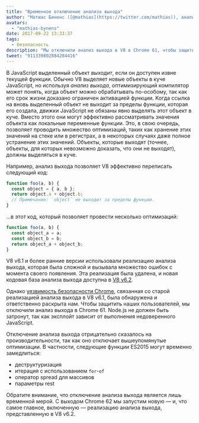 ```yaml
---
title: "Временное отключение анализа выхода"
author: "Матиас Биненс ([@mathias](https://twitter.com/mathias)), аналитик выхода из изолированной среды"
avatars:
  - "mathias-bynens"
date: 2017-09-22 13:33:37
tags:
  - безопасность
description: "Мы отключили анализ выхода в V8 в Chrome 61, чтобы защитить пользователей от уязвимости безопасности."
tweet: "911339802884284416"
---
```

В JavaScript выделенный объект _выходит_, если он доступен извне текущей функции. Обычно V8 выделяет новые объекты в куче JavaScript, но используя _анализ выхода_, оптимизирующий компилятор может понять, когда объект можно обрабатывать по-особому, так как его срок жизни доказано ограничен активацией функции. Когда ссылка на вновь выделенный объект не выходит за пределы функции, которая его создала, движки JavaScript не обязаны явно выделять этот объект в куче. Вместо этого они могут эффективно рассматривать значения объекта как локальные переменные функции. Это, в свою очередь, позволяет проводить множество оптимизаций, таких как хранение этих значений на стеке или в регистрах, а в некоторых случаях даже полное устранение этих значений. Объекты, которые выходят (точнее, объекты, для которых невозможно доказать, что они не выходят), должны выделяться в куче.

<!--truncate-->
Например, анализ выхода позволяет V8 эффективно переписать следующий код:

```js
function foo(a, b) {
  const object = { a, b };
  return object.a + object.b;
  // Примечание: `object` не выходит за пределы функции.
}
```

…в этот код, который позволяет провести несколько оптимизаций:

```js
function foo(a, b) {
  const object_a = a;
  const object_b = b;
  return object_a + object_b;
}
```

V8 v6.1 и более ранние версии использовали реализацию анализа выхода, которая была сложной и вызывала множество ошибок с момента своего появления. Эта реализация была удалена, и новая кодовая база анализа выхода доступна в [V8 v6.2](/blog/v8-release-62).

Однако [уязвимость безопасности Chrome](https://chromereleases.googleblog.com/2017/09/stable-channel-update-for-desktop_21.html), связанная со старой реализацией анализа выхода в V8 v6.1, была обнаружена и ответственно раскрыта нам. Чтобы защитить наших пользователей, мы отключили анализ выхода в Chrome 61. Node.js не должен быть затронут, так как эксплойт зависит от выполнения недоверенного JavaScript.

Отключение анализа выхода отрицательно сказалось на производительности, так как оно отключает вышеупомянутые оптимизации. В частности, следующие функции ES2015 могут временно замедлиться:

- деструктуризация
- итерация с использованием `for`-`of`
- оператор spread для массивов
- параметры rest

Обратите внимание, что отключение анализа выхода является лишь временной мерой. С выходом Chrome 62 мы запустим новую — и, что самое главное, включенную — реализацию анализа выхода, представленную в V8 v6.2.
